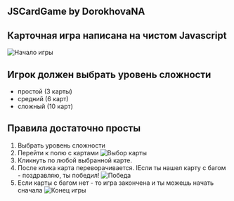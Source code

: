 ## JSCardGame by DorokhovaNA

## Карточная игра написана на чистом Javascript

![Начало игры](../master/files/Screenshot_2.png)

## Игрок должен выбрать уровень сложности

+ простой (3 карты)
+ средний (6 карт)
+ сложный (10 карт)

## Правила достаточно просты

1. Выбрать уровень сложности
2. Перейти к полю с картами
![Выбор карты](../master/files/Screenshot_3.png)
3. Кликнуть по любой выбранной карте.
4. После клика карта переворачивается. IЕсли ты нашел карту с багом - поздравляю, ты победил!
![Победа](../master/files/Screenshot_5.png)
5. Если карты с багом нет - то игра закончена и ты можешь начать сначала
![Конец игры](../master/files/Screenshot_4.png)
